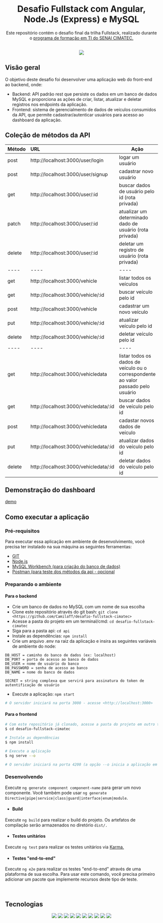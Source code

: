 <div align="center">
  <h1>Desafio Fullstack com Angular, Node.Js (Express) e MySQL</h1>
  <p>Este repositório contém o desafio final da trilha Fullstack, realizado durante o <a href="https://portal.formacaoti.senaicimatec.com.br/">programa de formação em TI do SENAI CIMATEC.</a></P>
  <br>
  <img src="https://app.travis-ci.com/CamilaTT/desafio-fullstack-cimatec.svg?branch=main">
</div>

## Visão geral
 O objetivo deste desafio foi desenvolver uma aplicação web do front-end ao backend, onde:
 
* Backend: API padrão rest que persiste os dados em um banco de dados MySQL e proporciona as ações de criar, listar, atualizar e deletar registros nos endpoints da aplicação. 
* Frontend: sistema de gerencialmento de dados de veículos consumidos da API, que permite cadastrar/autenticar usuários para acesso ao dashboard da aplicação. 

## Coleção de métodos da API

Método | URL | Ação
:--------- | :------ | -------
post | http://localhost:3000/user/login | logar um usuário
post | http://localhost:3000/user/signup | cadastrar novo usuário
get | http://localhost:3000/user/:id | buscar dados de usuário pelo id (rota privada)
patch | http://localhost:3000/user/:id | atualizar um determinado dado de usuário (rota privada)
delete | http://localhost:3000/user/:id | deletar um registro de usuário (rota privada)
---- | ---- | ----
get | http://localhost:3000/vehicle | listar todos os veículos
get | http://localhost:3000/vehicle/:id | buscar veículo pelo id
post | http://localhost:3000/vehicle | cadastrar um novo veículo
put | http://localhost:3000/vehicle/:id | atualizar veículo pelo id
delete | http://localhost:3000/vehicle/:id | deletar veículo pelo id
---- | ---- | ----
get | http://localhost:3000/vehicledata | listar todos os dados de veículo ou o correspondente ao valor passado pelo usuário
get | http://localhost:3000/vehicledata/:id | buscar dados de veículo pelo id
post | http://localhost:3000/vehicledata | cadastar novos dados de veículo
put | http://localhost:3000/vehicledata/:id | atualizar dados do veículo pelo id
delete | http://localhost:3000/vehicledata/:id | deletar dados do veículo pelo id

## Demonstração do dashboard
[demo](https://user-images.githubusercontent.com/87024844/187356530-4da6d4cc-70e0-4c50-829b-2658f2caf3a8.mp4)

## Como executar a aplicação
### Pré-requisitos 
Para executar essa aplicação em ambiente de desenvolvimento, você precisa ter instalado na sua máquina as seguintes ferramentas:
* [GIT](https://git-scm.com/)
* [Node.js](https://nodejs.org/en/)
* [MySQL Workbench (para criação do banco de dados)](https://www.mysql.com/products/workbench/)
* [Postman (para teste dos métodos da api - opcional](https://www.postman.com/downloads/)

### Preparando o ambiente
 #### Para o backend 
* Crie um banco de dados no MySQL com um nome de sua escolha
* Clone este repositório através do git bash: `git clone <https://github.com/CamilaTT/desafio-fullstack-cimatec>`
* Acesse a pasta do projeto em um terminal/cmd: `cd desafio-fullstack-cimatec`
* Siga para a pasta api: `cd api`
* Instale as dependências: `npm install`
* Crie um arquivo .env na raiz da aplicação e insira as seguintes variáveis de ambiente do node:

```
DB_HOST = caminho do banco de dados (ex: localhost)
DB_PORT = porta de acesso ao banco de dados
DB_USER = nome de usuário do banco
DB_PASSWORD = senha de acesso ao banco
DB_NAME = nome do banco de dados 
  
SECRET = string complexa que servirá para assinatura do token de autentificação de usuário
```
* Execute a aplicação: `npm start` 
```bash
# O servidor iniciará na porta 3000 - acesse <http://localhost:3000>
```
 #### Para o frontend

```bash
# Com este repositório já clonado, acesse a pasta do projeto em outro terminal/cmd
$ cd desafio-fullstack-cimatec

# Instale as dependências
$ npm install

# Execute a aplicação
$ ng serve --o

# O servidor iniciará na porta 4200 (a opção --o inicia a aplicação em seu navegador)
```

### Desenvolvendo 

Execute `ng generate component component-name` para gerar um novo componente. Você também pode usar `ng generate Directive|pipe|service|class|guard|interface|enum|module`.

 - #### Build
Execute `ng build` para realizar o build do projeto. Os artefatos de compilação serão armazenados no diretório `dist/.`

 - #### Testes unitários
Execute `ng test` para realizar os testes unitários via <a href="https://karma-runner.github.io">Karma.</a>

 - #### Testes "end-to-end"
Execute `ng e2e` para realizar os testes "end-to-end" através de uma plataforma de sua escolha. Para usar este comando, você precisa primeiro adicionar um pacote que implemente recursos deste tipo de teste. 

<br>
<h2>Tecnologias</h2>
<div align="center">
<img src="https://img.shields.io/static/v1?label=Angular&message=14.0.2&color=DD0031&style=for-the-badge">
<img src="https://img.shields.io/static/v1?label=RxJS&message=7.5.0&color=B7178C&style=for-the-badge">
<img src="https://img.shields.io/static/v1?label=Bootstrap&message=5.2.0&color=7952B3&style=for-the-badge">
<img src="https://img.shields.io/static/v1?label=Chartjs&message=3.9.1&color=FF6384&style=for-the-badge">
<img src="https://img.shields.io/static/v1?label=SweetAlert2&message=11.4.29&color=A020F0&style=for-the-badge">
<img src="https://img.shields.io/static/v1?label=jwt&message=8.5.1&color=000000&style=for-the-badge">
<img src="https://img.shields.io/static/v1?label=Node.Js&message=16.15.1&color=339933&style=for-the-badge">
<img src="https://img.shields.io/static/v1?label=Express&message=16.15.1&color=D3D3D3&style=for-the-badge">
<img src="https://img.shields.io/static/v1?label=Mysql&message=8.0.0&color=4479A1&style=for-the-badge">
<img src="https://img.shields.io/static/v1?label=Postman&message=9.29.0&color=FF6C37&style=for-the-badge">
</div>
